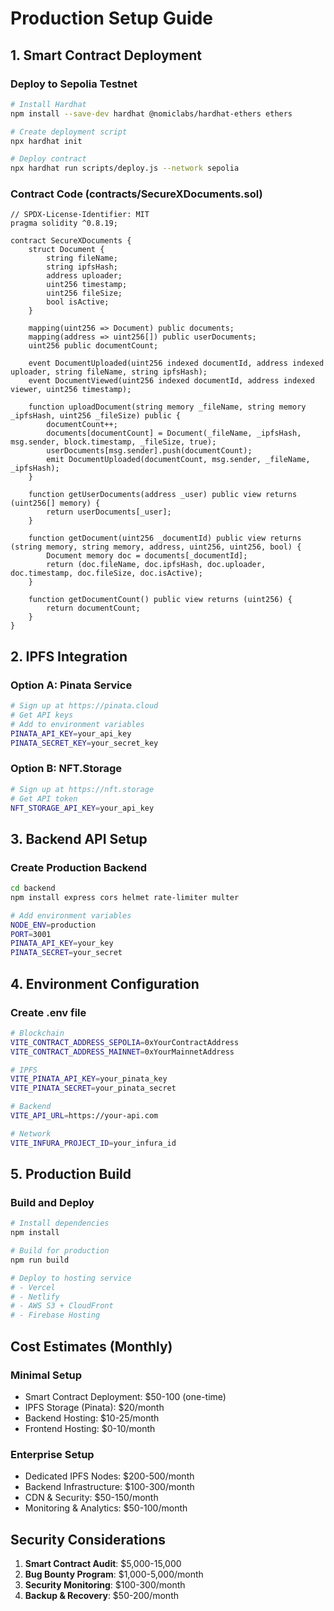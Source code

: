 # Production Setup Guide

## 1. Smart Contract Deployment

### Deploy to Sepolia Testnet
```bash
# Install Hardhat
npm install --save-dev hardhat @nomiclabs/hardhat-ethers ethers

# Create deployment script
npx hardhat init

# Deploy contract
npx hardhat run scripts/deploy.js --network sepolia
```

### Contract Code (contracts/SecureXDocuments.sol)
```solidity
// SPDX-License-Identifier: MIT
pragma solidity ^0.8.19;

contract SecureXDocuments {
    struct Document {
        string fileName;
        string ipfsHash;
        address uploader;
        uint256 timestamp;
        uint256 fileSize;
        bool isActive;
    }
    
    mapping(uint256 => Document) public documents;
    mapping(address => uint256[]) public userDocuments;
    uint256 public documentCount;
    
    event DocumentUploaded(uint256 indexed documentId, address indexed uploader, string fileName, string ipfsHash);
    event DocumentViewed(uint256 indexed documentId, address indexed viewer, uint256 timestamp);
    
    function uploadDocument(string memory _fileName, string memory _ipfsHash, uint256 _fileSize) public {
        documentCount++;
        documents[documentCount] = Document(_fileName, _ipfsHash, msg.sender, block.timestamp, _fileSize, true);
        userDocuments[msg.sender].push(documentCount);
        emit DocumentUploaded(documentCount, msg.sender, _fileName, _ipfsHash);
    }
    
    function getUserDocuments(address _user) public view returns (uint256[] memory) {
        return userDocuments[_user];
    }
    
    function getDocument(uint256 _documentId) public view returns (string memory, string memory, address, uint256, uint256, bool) {
        Document memory doc = documents[_documentId];
        return (doc.fileName, doc.ipfsHash, doc.uploader, doc.timestamp, doc.fileSize, doc.isActive);
    }
    
    function getDocumentCount() public view returns (uint256) {
        return documentCount;
    }
}
```

## 2. IPFS Integration

### Option A: Pinata Service
```bash
# Sign up at https://pinata.cloud
# Get API keys
# Add to environment variables
PINATA_API_KEY=your_api_key
PINATA_SECRET_KEY=your_secret_key
```

### Option B: NFT.Storage
```bash
# Sign up at https://nft.storage
# Get API token
NFT_STORAGE_API_KEY=your_api_key
```

## 3. Backend API Setup

### Create Production Backend
```bash
cd backend
npm install express cors helmet rate-limiter multer

# Add environment variables
NODE_ENV=production
PORT=3001
PINATA_API_KEY=your_key
PINATA_SECRET=your_secret
```

## 4. Environment Configuration

### Create .env file
```bash
# Blockchain
VITE_CONTRACT_ADDRESS_SEPOLIA=0xYourContractAddress
VITE_CONTRACT_ADDRESS_MAINNET=0xYourMainnetAddress

# IPFS
VITE_PINATA_API_KEY=your_pinata_key
VITE_PINATA_SECRET=your_pinata_secret

# Backend
VITE_API_URL=https://your-api.com

# Network
VITE_INFURA_PROJECT_ID=your_infura_id
```

## 5. Production Build

### Build and Deploy
```bash
# Install dependencies
npm install

# Build for production
npm run build

# Deploy to hosting service
# - Vercel
# - Netlify  
# - AWS S3 + CloudFront
# - Firebase Hosting
```

## Cost Estimates (Monthly)

### Minimal Setup
- Smart Contract Deployment: $50-100 (one-time)
- IPFS Storage (Pinata): $20/month
- Backend Hosting: $10-25/month
- Frontend Hosting: $0-10/month

### Enterprise Setup
- Dedicated IPFS Nodes: $200-500/month
- Backend Infrastructure: $100-300/month
- CDN & Security: $50-150/month
- Monitoring & Analytics: $50-100/month

## Security Considerations

1. **Smart Contract Audit**: $5,000-15,000
2. **Bug Bounty Program**: $1,000-5,000/month
3. **Security Monitoring**: $100-300/month
4. **Backup & Recovery**: $50-200/month
